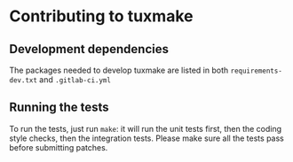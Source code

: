 # Contributing to tuxmake

## Development dependencies

The packages needed to develop tuxmake are listed in both `requirements-dev.txt`
and `.gitlab-ci.yml`

## Running the tests

To run the tests, just run `make`: it will run the unit tests first, then the
coding style checks, then the integration tests. Please make sure all the tests
pass before submitting patches.
